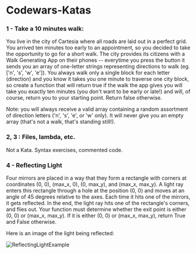 # Codewars-Katas

### 1 - Take a 10 minutes walk:

You live in the city of Cartesia where all roads are laid out in a perfect grid. You arrived ten minutes too early to an appointment, so you decided to take the opportunity to go for a short walk. The city provides its citizens with a Walk Generating App on their phones -- everytime you press the button it sends you an array of one-letter strings representing directions to walk (eg. ['n', 's', 'w', 'e']). You always walk only a single block for each letter (direction) and you know it takes you one minute to traverse one city block, so create a function that will return true if the walk the app gives you will take you exactly ten minutes (you don't want to be early or late!) and will, of course, return you to your starting point. Return false otherwise.

Note: you will always receive a valid array containing a random assortment of direction letters ('n', 's', 'e', or 'w' only). It will never give you an empty array (that's not a walk, that's standing still!).

### 2, 3 : Files, lambda, etc. 

Not a Kata. Syntax exercises, commented code.

### 4 - Reflecting Light

Four mirrors are placed in a way that they form a rectangle with corners at coordinates (0, 0), (max_x, 0), (0, max_y), and (max_x, max_y). A light ray enters this rectangle through a hole at the position (0, 0) and moves at an angle of 45 degrees relative to the axes. Each time it hits one of the mirrors, it gets reflected. In the end, the light ray hits one of the rectangle's corners, and flies out. Your function must determine whether the exit point is either (0, 0) or (max_x, max_y). If it is either (0, 0) or (max_x, max_y), return True and False otherwise.

Here is an image of the light being reflected:

![ReflectingLightExample](https://user-images.githubusercontent.com/34451029/94936521-a3a1dc00-04ce-11eb-848f-9766c5dfe5ce.jpg)

